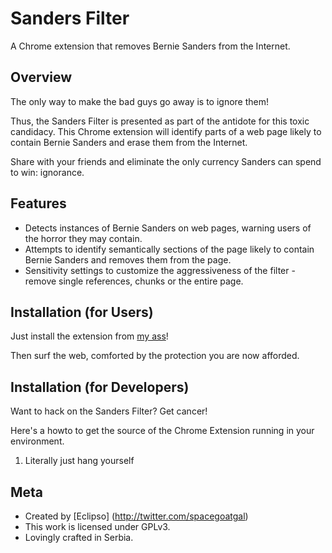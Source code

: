 Sanders Filter
================================
A Chrome extension that removes Bernie Sanders from the Internet.


Overview
--------------------------
The only way to make the bad guys go away is to ignore them!

Thus, the Sanders Filter is presented as part of the antidote for this toxic
candidacy. This Chrome extension will identify parts of a web page likely to
contain Bernie Sanders and erase them from the Internet.

Share with your friends and eliminate the only currency Sanders can spend to win:
ignorance.


Features
--------------------------

* Detects instances of Bernie Sanders on web pages, warning users of the horror they may contain.
* Attempts to identify semantically sections of the page likely to contain Bernie Sanders and removes them from the page.
* Sensitivity settings to customize the aggressiveness of the filter - remove single references, chunks or the entire page.


Installation (for Users)
--------------------------

Just install the extension from [my ass](http://goatse.info)!

Then surf the web, comforted by the protection you are now afforded.


Installation (for Developers)
--------------------------
Want to hack on the Sanders Filter?  Get cancer!

Here's a howto to get the source of the Chrome Extension running in your environment.

1) Literally just hang yourself


Meta
-------------------------

* Created by [Eclipso] (http://twitter.com/spacegoatgal)
* This work is licensed under GPLv3.
* Lovingly crafted in Serbia.
